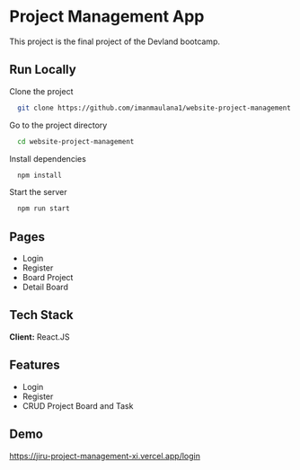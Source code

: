 # Project Management App

This project is the final project of the Devland bootcamp.


## Run Locally

Clone the project

```bash
  git clone https://github.com/imanmaulana1/website-project-management.git
```

Go to the project directory

```bash
  cd website-project-management
```

Install dependencies

```bash
  npm install
```

Start the server

```bash
  npm run start
```

## Pages
- Login 
- Register 
- Board Project
- Detail Board 

## Tech Stack

**Client:** React.JS

## Features

- Login 
- Register
- CRUD Project Board and Task

## Demo
https://jiru-project-management-xi.vercel.app/login

